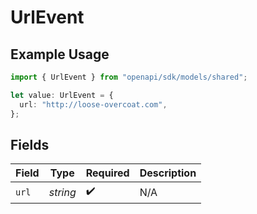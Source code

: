 # UrlEvent

## Example Usage

```typescript
import { UrlEvent } from "openapi/sdk/models/shared";

let value: UrlEvent = {
  url: "http://loose-overcoat.com",
};
```

## Fields

| Field              | Type               | Required           | Description        |
| ------------------ | ------------------ | ------------------ | ------------------ |
| `url`              | *string*           | :heavy_check_mark: | N/A                |